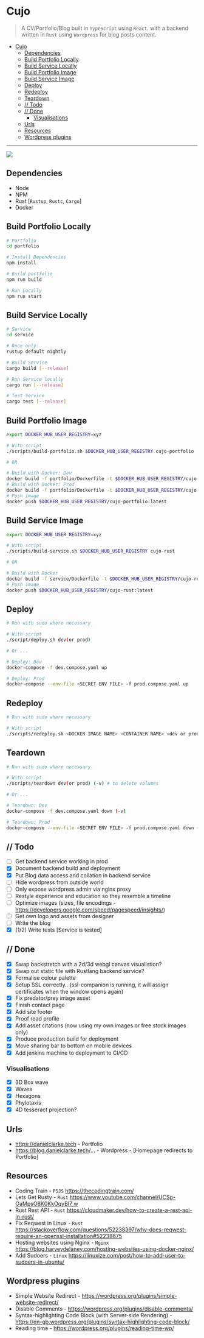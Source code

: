 # Cujo

> A CV/Portfolio/Blog built in `TypeScript` using `React`. with a backend written in `Rust` using `Wordpress` for blog posts content.

- [Cujo](#cujo)
  - [Dependencies](#dependencies)
  - [Build Portfolio Locally](#build-portfolio-locally)
  - [Build Service Locally](#build-service-locally)
  - [Build Portfolio Image](#build-portfolio-image)
  - [Build Service Image](#build-service-image)
  - [Deploy](#deploy)
  - [Redeploy](#redeploy)
  - [Teardown](#teardown)
  - [// Todo](#-todo)
  - [// Done](#-done)
    - [Visualisations](#visualisations)
  - [Urls](#urls)
  - [Resources](#resources)
  - [Wordpress plugins](#wordpress-plugins)

---

![](./portfolio/src/assets/p2_2.gif)

## Dependencies

- Node
- NPM
- Rust [`Rustup`, `Rustc`, `Cargo`]
- Docker

## Build Portfolio Locally

```bash
# Portfolio
cd portfolio

# Install Dependencies
npm install

# Build portfolio
npm run build

# Run Locally
npm run start
```

## Build Service Locally

```bash
# Service
cd service

# Once only
rustup default nightly

# Build Service
cargo build [--release]

# Run Service locally 
cargo run [--release]

# Test Service 
cargo test [--release]
```

## Build Portfolio Image

```bash
export DOCKER_HUB_USER_REGISTRY=xyz

# With script
./scripts/build-portfolio.sh $DOCKER_HUB_USER_REGISTRY cujo-portfolio

# OR

# Build with Docker: Dev
docker build -f portfolio/Dockerfile -t $DOCKER_HUB_USER_REGISTRY/cujo-portfolio:latest ./portfolio
# Build with Docker: Prod
docker build -f portfolio/Dockerfile -t $DOCKER_HUB_USER_REGISTRY/cujo-portfolio:latest --build-arg BUILD_MODE=":prod" ./portfolio
# Push image
docker push $DOCKER_HUB_USER_REGISTRY/cujo-portfolio:latest
```

## Build Service Image

```bash
export DOCKER_HUB_USER_REGISTRY=xyz

# With script
./scripts/build-service.sh $DOCKER_HUB_USER_REGISTRY cujo-rust

# OR

# Build with Docker
docker build -f service/Dockerfile -t $DOCKER_HUB_USER_REGISTRY/cujo-rust:latest ./service
# Push image
docker push $DOCKER_HUB_USER_REGISTRY/cujo-rust:latest
```

## Deploy

```bash
# Run with sudo where necessary

# With script
./script/deploy.sh dev(or prod)

# Or ...

# Deploy: Dev
docker-compose -f dev.compose.yaml up

# Deploy: Prod
docker-compose --env-file <SECRET ENV FILE> -f prod.compose.yaml up
```

## Redeploy

```bash
# Run with sudo where necessary

# With script
./scripts/redeploy.sh <DOCKER IMAGE NAME> <CONTAINER NAME> <dev or prod>
```

## Teardown

```bash
# Run with sudo where necessary

# With script
./scripts/teardown dev(or prod) (-v) # to delete volumes

# Or ...

# Teardown: Dev
docker-compose -f dev.compose.yaml down (-v)

# Teardown: Prod
docker-compose --env-file <SECRET ENV FILE> -f prod.compose.yaml down (-v)
```

## // Todo

- [ ] Get backend service working in prod
- [x] Document backend build and deployment
- [x] Put Blog data access and collation in backend service
- [ ] Hide wordpress from outside world
- [ ] Only expose wordpress admin via nginx proxy
- [ ] Restyle experience and education so they resemble a timeline
- [ ] Optimize images (sizes, file encodings - <https://developers.google.com/speed/pagespeed/insights/>)
- [ ] Get own logo and assets from designer
- [ ] Write the blog
- [x] (1/2) Write tests [Service is tested]

## // Done

- [x] Swap backstretch with a 2d/3d webgl canvas visualistion?
- [x] Swap out static file with Rustlang backend service?
- [x] Formalise colour palette
- [x] Setup SSL correctly.. (ssl-companion is running, it will assign certificates when the window opens again)
- [x] Fix predator/prey image asset
- [x] Finish contact page
- [x] Add site footer
- [x] Proof read profile
- [x] Add asset citations (now using my own images or free stock images only)
- [x] Produce production build for deployment
- [x] Move sharing bar to bottom on mobile devices
- [x] Add jenkins machine to deployment to CI/CD

### Visualisations

- [x] 3D Box wave
- [x] Waves
- [x] Hexagons
- [x] Phylotaxis
- [x] 4D tesseract projection?

## Urls

- <https://danielclarke.tech> - Portfolio
- <https://blog.danielclarke.tech>/... - Wordpress - [Homepage redirects to Portfolio]

##  Resources

- Coding Train - `P5JS` <https://thecodingtrain.com/>
- Lets Get Rusty - `Rust` <https://www.youtube.com/channel/UCSp-OaMpsO8K0KkOqyBl7_w>
- Rust Rest API - `Rust` <https://cloudmaker.dev/how-to-create-a-rest-api-in-rust/>
- Fix Reqwest in Linux - `Rust` <https://stackoverflow.com/questions/52238397/why-does-reqwest-require-an-openssl-installation#52238675>
- Hosting websites using Nginx - `Nginx` <https://blog.harveydelaney.com/hosting-websites-using-docker-nginx/>
- Add Sudoers - `Linux` <https://linuxize.com/post/how-to-add-user-to-sudoers-in-ubuntu/>

## Wordpress plugins

- Simple Website Redirect - <https://wordpress.org/plugins/simple-website-redirect/>
- Disable Comments - <https://wordpress.org/plugins/disable-comments/>
- Syntax-highlighting Code Block (with Server-side Rendering) - <https://en-gb.wordpress.org/plugins/syntax-highlighting-code-block/>
- Reading time - <https://wordpress.org/plugins/reading-time-wp/>
